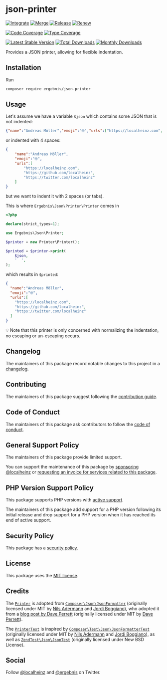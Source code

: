 # json-printer

[![Integrate](https://github.com/ergebnis/json-printer/workflows/Integrate/badge.svg)](https://github.com/ergebnis/json-printer/actions)
[![Merge](https://github.com/ergebnis/json-printer/workflows/Merge/badge.svg)](https://github.com/ergebnis/json-printer/actions)
[![Release](https://github.com/ergebnis/json-printer/workflows/Release/badge.svg)](https://github.com/ergebnis/json-printer/actions)
[![Renew](https://github.com/ergebnis/json-printer/workflows/Renew/badge.svg)](https://github.com/ergebnis/json-printer/actions)

[![Code Coverage](https://codecov.io/gh/ergebnis/json-printer/branch/main/graph/badge.svg)](https://codecov.io/gh/ergebnis/json-printer)
[![Type Coverage](https://shepherd.dev/github/ergebnis/json-printer/coverage.svg)](https://shepherd.dev/github/ergebnis/json-printer)

[![Latest Stable Version](https://poser.pugx.org/ergebnis/json-printer/v/stable)](https://packagist.org/packages/ergebnis/json-printer)
[![Total Downloads](https://poser.pugx.org/ergebnis/json-printer/downloads)](https://packagist.org/packages/ergebnis/json-printer)
[![Monthly Downloads](http://poser.pugx.org/ergebnis/json-printer/d/monthly)](https://packagist.org/packages/ergebnis/json-printer)

Provides a JSON printer, allowing for flexible indentation.

## Installation

Run

```sh
composer require ergebnis/json-printer
```

## Usage

Let's assume we have a variable `$json` which contains some JSON that is not indented:

```json
{"name":"Andreas Möller","emoji":"🤓","urls":["https://localheinz.com","https://github.com/localheinz","https://twitter.com/localheinz"]}
```

or indented with 4 spaces:

```json
{
    "name":"Andreas Möller",
    "emoji":"🤓",
    "urls":[
        "https://localheinz.com",
        "https://github.com/localheinz",
        "https://twitter.com/localheinz"
    ]
}
```

but we want to indent it with 2 spaces (or tabs).

This is where `Ergebnis\Json\Printer\Printer` comes in

```php
<?php

declare(strict_types=1);

use Ergebnis\Json\Printer;

$printer = new Printer\Printer();

$printed = $printer->print(
    $json,
    '  ',
);
```

which results in `$printed`:

```json
{
  "name":"Andreas Möller",
  "emoji":"🤓",
  "urls":[
    "https://localheinz.com",
    "https://github.com/localheinz",
    "https://twitter.com/localheinz"
  ]
}
```

:bulb: Note that this printer is only concerned with normalizing the indentation, no escaping or un-escaping occurs.

## Changelog

The maintainers of this package record notable changes to this project in a [changelog](CHANGELOG.md).

## Contributing

The maintainers of this package suggest following the [contribution guide](.github/CONTRIBUTING.md).

## Code of Conduct

The maintainers of this package ask contributors to follow the [code of conduct](https://github.com/ergebnis/.github/blob/main/CODE_OF_CONDUCT.md).

## General Support Policy

The maintainers of this package provide limited support.

You can support the maintenance of this package by [sponsoring @localheinz](https://github.com/sponsors/localheinz) or [requesting an invoice for services related to this package](mailto:am@localheinz.com?subject=ergebnis/json-printer:%20Requesting%20invoice%20for%20services).

## PHP Version Support Policy

This package supports PHP versions with [active support](https://www.php.net/supported-versions.php).

The maintainers of this package add support for a PHP version following its initial release and drop support for a PHP version when it has reached its end of active support.

## Security Policy

This package has a [security policy](.github/SECURITY.md).

## License

This package uses the [MIT license](LICENSE.md).

## Credits

The [`Printer`](src/Printer.php) is adopted from [`Composer\Json\JsonFormatter`](https://github.com/composer/composer/blob/1.6.0/src/Composer/Json/JsonFormatter.php) (originally licensed under MIT by [Nils Adermann](https://github.com/naderman) and [Jordi Boggiano](https://github.com/seldaek)), who adopted it from a [blog post by Dave Perrett](https://www.daveperrett.com/articles/2008/03/11/format-json-with-php/) (originally licensed under MIT by [Dave Perrett](https://github.com/recurser)).

The [`PrinterTest`](test/Unit/PrinterTest.php) is inspired by [`Composer\Test\Json\JsonFormatterTest`](https://github.com/composer/composer/blob/1.6.0/tests/Composer/Test/Json/JsonFormatterTest.php) (originally licensed under MIT by [Nils Adermann](https://github.com/naderman) and [Jordi Boggiano](https://github.com/seldaek)), as well as [`ZendTest\Json\JsonTest`](https://github.com/zendframework/zend-json/blob/release-3.0.0/test/JsonTest.php) (originally licensed under New BSD License).

## Social

Follow [@localheinz](https://twitter.com/intent/follow?screen_name=localheinz) and [@ergebnis](https://twitter.com/intent/follow?screen_name=ergebnis) on Twitter.
